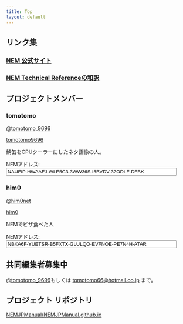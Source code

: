 ```yaml
---
title: Top
layout: default
---
```


## <i class="fa fa-link" aria-hidden="true"></i>リンク集

### <a href="https://www.nem.io/?setLng=ja">NEM 公式サイト</a>

### <a href="http://nemmanual.net/NEM_Technical_reference_JA/">NEM Technical Referenceの和訳</a>

## <i class="fa fa-users" aria-hidden="true"></i> プロジェクトメンバー

### <i class="fa fa-user" aria-hidden="true"></i> tomotomo

<a href="https://twitter.com/tomotomo_9696"><i class="fa fa-twitter" aria-hidden="true"></i>@tomotomo_9696</a>

<a href="https://github.com/tomotomo9696"><i class="fa fa-github" aria-hidden="true"></i>tomotomo9696</a>

鯖缶をCPUクーラーにしたネタ画像の人。

NEMアドレス:<input type="text" value="NAUFIP-HWAAFJ-WLE5C3-3WW36S-I5BVDV-32ODLF-DFBK" size="55" readonly onclick="this.select(0,this.value.length)">


### <i class="fa fa-user" aria-hidden="true"></i> him0

<a href="https://twitter.com/him0net"><i class="fa fa-twitter" aria-hidden="true"></i>@him0net</a>

<a href="https://github.com/him0"><i class="fa fa-github" aria-hidden="true"></i>him0</a>

NEMでピザ食べた人

NEMアドレス:<input type="text" value="NBXA6F-YUETSR-B5FXTX-GLULQO-EVFNOE-PE7N4H-ATAR" size="55" readonly onclick="this.select(0,this.value.length)">


## <i class="fa fa-flag" aria-hidden="true"></i> 共同編集者募集中

<a href="https://twitter.com/tomotomo_9696"><i class="fa fa-twitter" aria-hidden="true"></i>@tomotomo_9696</a>もしくは
<a href="mailto:tomotomo66@hotmail.co.jp"><i class="fa fa-envelope-o" aria-hidden="true"></i>tomotomo66@hotmail.co.jp</a>
まで。

## <i class="fa fa-github" aria-hidden="true"></i>プロジェクト リポジトリ
[<i class="fa fa-github" aria-hidden="true"></i>NEMJPManual/NEMJPManual.github.io](https://github.com/NEMJPManual/NEMJPManual.github.io)
